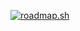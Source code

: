 [![roadmap.sh](https://api.roadmap.sh/v1-badge/tall/6541e2434352f418f8018a23?variant=dark)](https://roadmap.sh)
